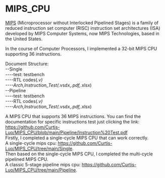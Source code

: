 # MIPS_CPU
[MIPS](https://en.wikipedia.org/wiki/MIPS_architecture) (Microprocessor without Interlocked Pipelined Stages) is a family of reduced instruction set computer (RISC) instruction set architectures (ISA) developed by MIPS Computer Systems, now MIPS Technologies, based in the United States.  

In the course of Computer Processors, I implemented a 32-bit MIPS CPU supporting 36 instructions.  

Document Structure:  
--Single  
----test: testbench  
----RTL codes(*.v)  
----Arch,Instruction_Test(*.vsdx,*.pdf,*.xlsx)  
--Pipeline  
----test: testbench  
----RTL codes(*.v)  
----Arch,Instruction_Test(*.vsdx,*.pdf,*.xlsx)  

A MIPS CPU that supports 36 MIPS instructions. You can find the documentation for specific instructions test just clicking the link: https://github.com/Curtis-Luo/MIPS_CPU/blob/main/Pipeline/Instruction%20Test.pdf  
Firstly, I completed a single-cycle MIPS CPU that can work correctly.  
A single-cycle mips cpu: https://github.com/Curtis-Luo/MIPS_CPU/tree/main/Single.  
Then based on the single-cycle MIPS CPU, I completed the multi-cycle pipelined MIPS CPU.  
A classic 5-stage pipeline mips cpu: https://github.com/Curtis-Luo/MIPS_CPU/tree/main/Pipeline.  
